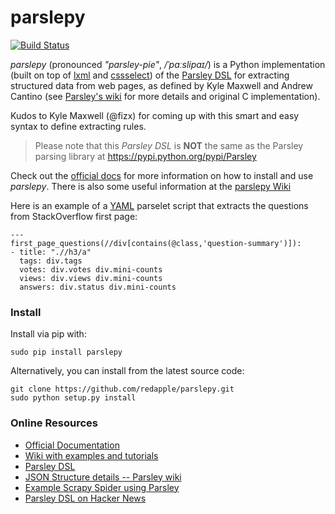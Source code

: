 parslepy
========

[![Build Status](https://travis-ci.org/redapple/parslepy.png?branch=master)](https://travis-ci.org/redapple/parslepy)

*parslepy* (pronounced *"parsley-pie"*, */ˈpɑːslipaɪ/*) is a Python implementation
(built on top of [lxml](http://lxml.de) and [cssselect](https://github.com/SimonSapin/cssselect)) of the
[Parsley DSL](https://github.com/fizx/parsley)
for extracting structured data from web pages, as defined by Kyle Maxwell and Andrew Cantino
(see [Parsley's wiki](https://github.com/fizx/parsley/wiki) for more details and original C implementation).

Kudos to Kyle Maxwell (@fizx) for coming up with this smart and easy syntax to define extracting rules.

> Please note that this *Parsley DSL* is **NOT** the same as the Parsley parsing library at https://pypi.python.org/pypi/Parsley

Check out the [official docs](http://pythonhosted.org/parslepy) for more information on how to install
and use *parslepy*. There is also some useful information at the [parslepy Wiki](https://github.com/redapple/parslepy/wiki)

Here is an example of a [YAML](https://en.wikipedia.org/wiki/YAML) parselet script that extracts the questions from StackOverflow first page:

    ---
    first_page_questions(//div[contains(@class,'question-summary')]):
    - title: ".//h3/a"
      tags: div.tags
      votes: div.votes div.mini-counts
      views: div.views div.mini-counts
      answers: div.status div.mini-counts

### Install

Install via pip with:

    sudo pip install parslepy

Alternatively, you can install from the latest source code:

    git clone https://github.com/redapple/parslepy.git
    sudo python setup.py install


### Online Resources ###

* [Official Documentation](http://pythonhosted.org/parslepy)
* [Wiki with examples and tutorials](https://github.com/redapple/parslepy/wiki)
* [Parsley DSL](https://github.com/fizx/parsley)
* [JSON Structure details -- Parsley wiki](https://github.com/fizx/parsley/wiki/JSON-Structure)
* [Example Scrapy Spider using Parsley](http://snipplr.com/view/67016/parsley-spider/)
* [Parsley DSL on Hacker News](https://news.ycombinator.com/item?id=1585301)

